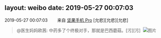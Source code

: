 layout: weibo
date: 2019-05-27 00:07:03
---
2019-05-27 00:07:03  &nbsp;&nbsp;&nbsp;&nbsp;&nbsp;&nbsp; 来自 <a href="http://app.weibo.com/t/feed/Z4AgP" rel="nofollow">坚果手机 Pro</a>
[允悲][允悲][允悲]
>  @医生妈妈欧茜: 中药多了个终极对手，那就是巴西蘑菇。[污][污] ​​​
>  ![图片](https://wx4.sinaimg.cn/large/8f026f6agy1g3f59ex1n6j20iq0kwwof.jpg)
